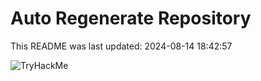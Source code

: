 # Auto Regenerate Repository

This README was last updated: 2024-08-14 18:42:57

 ![TryHackMe](https://tryhackme.com/badge/533634)